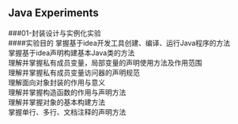Java Experiments
-----------------------
###01-封装设计与实例化实验    
####实验目的
掌握基于idea开发工具创建、编译、运行Java程序的方法   
掌握基于idea声明构建基本Java类的方法   
理解并掌握私有成员变量，局部变量的声明使用方法及作用范围   
理解并掌握私有成员变量访问器的声明规范    
理解面向对象封装的作用与意义   
理解并掌握构造函数的作用与声明方法   
理解并掌握对象的基本构建方法   
掌握单行、多行、文档注释的声明方法    
 